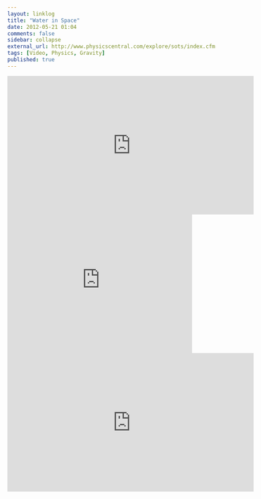 ```yaml
---
layout: linklog
title: "Water in Space"
date: 2012-05-21 01:04
comments: false
sidebar: collapse
external_url: http://www.physicscentral.com/explore/sots/index.cfm
tags: [Video, Physics, Gravity]
published: true
---
```

<div class="flex-video"><iframe width="560" height="315" src="http://www.youtube.com/embed/lUHXcltJCbY" frameborder="0" allowfullscreen></iframe></div>
<div class="flex-video"><iframe width="420" height="315" src="http://www.youtube.com/embed/ERCioV6amys" frameborder="0" allowfullscreen></iframe></div>
<div class="flex-video"><iframe width="560" height="315" src="http://www.youtube.com/embed/B1u3SYmWbqo" frameborder="0" allowfullscreen></iframe></div>